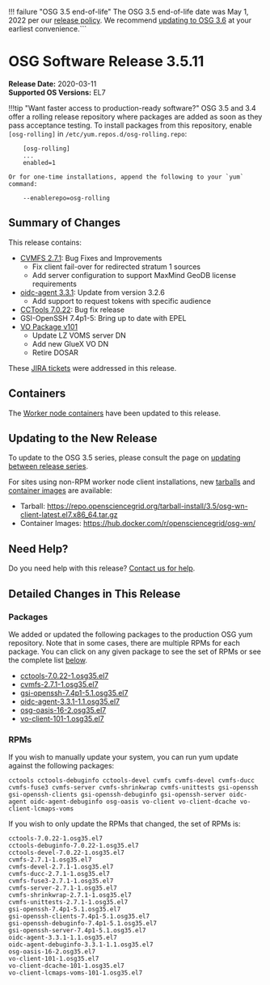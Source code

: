 !!! failure "OSG 3.5 end-of-life"
    The OSG 3.5 end-of-life date was May 1, 2022 per our
    [release policy](https://opensciencegrid.org/technology/policy/release-series/).
    We recommend
    [updating to OSG 3.6](https://opensciencegrid.org/docs/release/updating-to-osg-36/)
    at your earliest convenience.```

OSG Software Release 3.5.11
===========================

**Release Date:** 2020-03-11    
**Supported OS Versions:** EL7

!!!tip "Want faster access to production-ready software?"
    OSG 3.5 and 3.4 offer a rolling release repository where packages are added as soon as they pass acceptance testing.
    To install packages from this repository, enable `[osg-rolling]` in `/etc/yum.repos.d/osg-rolling.repo`:

        [osg-rolling]
        ...
        enabled=1

    Or for one-time installations, append the following to your `yum` command:

        --enablerepo=osg-rolling

Summary of Changes
------------------

This release contains:

-   [CVMFS 2.7.1](https://cvmfs.readthedocs.io/en/2.7/cpt-releasenotes.html): Bug Fixes and Improvements
    -   Fix client fail-over for redirected stratum 1 sources
    -   Add server configuration to support MaxMind GeoDB license requirements
-   [oidc-agent 3.3.1](https://github.com/indigo-dc/oidc-agent/releases): Update from version 3.2.6
    -   Add support to request tokens with specific audience
-   [CCTools 7.0.22](http://cclnd.blogspot.com/2020/01/announcement-cctools-version-7022.html): Bug fix release
-   GSI-OpenSSH 7.4p1-5: Bring up to date with EPEL
-   [VO Package v101](https://github.com/opensciencegrid/osg-vo-config/releases/tag/release-101)
    -   Update LZ VOMS server DN
    -   Add new GlueX VO DN
    -   Retire DOSAR

These
[JIRA tickets](https://jira.opensciencegrid.org/issues/?jql=project%20%3D%20SOFTWARE%20AND%20fixVersion%20%3D%203.5.11%20ORDER%20BY%20priority%20DESC%2C%20key%20DESC)
were addressed in this release.

Containers
----------

The [Worker node containers](../../worker-node/using-wn-containers.md) have been updated to this release.


Updating to the New Release
---------------------------

To update to the OSG 3.5 series, please consult the page on
[updating between release series](../updating-to-osg-35.md).

For sites using non-RPM worker node client installations, new [tarballs](../../worker-node/install-wn-tarball.md) and
[container images](../../worker-node/using-wn-containers.md) are available:

- Tarball: <https://repo.opensciencegrid.org/tarball-install/3.5/osg-wn-client-latest.el7.x86_64.tar.gz>
- Container Images: <https://hub.docker.com/r/opensciencegrid/osg-wn/>

Need Help?
----------

Do you need help with this release? [Contact us for help](../../common/help.md).

Detailed Changes in This Release
--------------------------------

### Packages

We added or updated the following packages to the production OSG yum repository.
Note that in some cases, there are multiple RPMs for each package.
You can click on any given package to see the set of RPMs or see the complete list [below](#rpms).

-   [cctools-7.0.22-1.osg35.el7](https://koji.chtc.wisc.edu/koji/search?match=glob&type=build&terms=cctools-7.0.22-1.osg35.el7)
-   [cvmfs-2.7.1-1.osg35.el7](https://koji.chtc.wisc.edu/koji/search?match=glob&type=build&terms=cvmfs-2.7.1-1.osg35.el7)
-   [gsi-openssh-7.4p1-5.1.osg35.el7](https://koji.chtc.wisc.edu/koji/search?match=glob&type=build&terms=gsi-openssh-7.4p1-5.1.osg35.el7)
-   [oidc-agent-3.3.1-1.1.osg35.el7](https://koji.chtc.wisc.edu/koji/search?match=glob&type=build&terms=oidc-agent-3.3.1-1.1.osg35.el7)
-   [osg-oasis-16-2.osg35.el7](https://koji.chtc.wisc.edu/koji/search?match=glob&type=build&terms=osg-oasis-16-2.osg35.el7)
-   [vo-client-101-1.osg35.el7](https://koji.chtc.wisc.edu/koji/search?match=glob&type=build&terms=vo-client-101-1.osg35.el7)

### RPMs

If you wish to manually update your system, you can run yum update against the following packages:

    cctools cctools-debuginfo cctools-devel cvmfs cvmfs-devel cvmfs-ducc cvmfs-fuse3 cvmfs-server cvmfs-shrinkwrap cvmfs-unittests gsi-openssh gsi-openssh-clients gsi-openssh-debuginfo gsi-openssh-server oidc-agent oidc-agent-debuginfo osg-oasis vo-client vo-client-dcache vo-client-lcmaps-voms

If you wish to only update the RPMs that changed, the set of RPMs is:

``` file
cctools-7.0.22-1.osg35.el7
cctools-debuginfo-7.0.22-1.osg35.el7
cctools-devel-7.0.22-1.osg35.el7
cvmfs-2.7.1-1.osg35.el7
cvmfs-devel-2.7.1-1.osg35.el7
cvmfs-ducc-2.7.1-1.osg35.el7
cvmfs-fuse3-2.7.1-1.osg35.el7
cvmfs-server-2.7.1-1.osg35.el7
cvmfs-shrinkwrap-2.7.1-1.osg35.el7
cvmfs-unittests-2.7.1-1.osg35.el7
gsi-openssh-7.4p1-5.1.osg35.el7
gsi-openssh-clients-7.4p1-5.1.osg35.el7
gsi-openssh-debuginfo-7.4p1-5.1.osg35.el7
gsi-openssh-server-7.4p1-5.1.osg35.el7
oidc-agent-3.3.1-1.1.osg35.el7
oidc-agent-debuginfo-3.3.1-1.1.osg35.el7
osg-oasis-16-2.osg35.el7
vo-client-101-1.osg35.el7
vo-client-dcache-101-1.osg35.el7
vo-client-lcmaps-voms-101-1.osg35.el7
```
